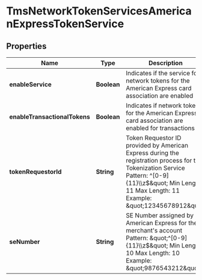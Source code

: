 
# TmsNetworkTokenServicesAmericanExpressTokenService

## Properties
Name | Type | Description | Notes
------------ | ------------- | ------------- | -------------
**enableService** | **Boolean** | Indicates if the service for network tokens for the American Express card association are enabled |  [optional]
**enableTransactionalTokens** | **Boolean** | Indicates if network tokens for the American Express card association are enabled for transactions |  [optional]
**tokenRequestorId** | **String** | Token Requestor ID provided by American Express during the registration process for the Tokenization Service  Pattern: ^[0-9]{11}\\\\z$\&quot; Min Length: 11 Max Length: 11 Example: \&quot;12345678912\&quot;  |  [optional]
**seNumber** | **String** | SE Number assigned by American Express for the merchant&#39;s account  Pattern: \&quot;^[0-9]{11}\\\\z$\&quot; Min Length: 10 Max Length: 10 Example: \&quot;9876543212\&quot;  |  [optional]



